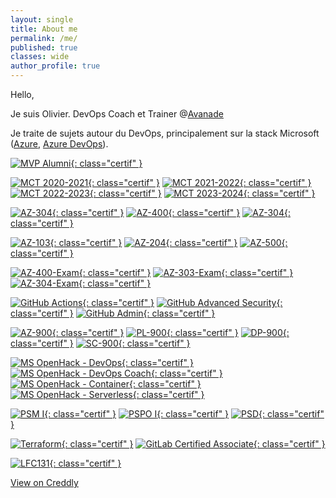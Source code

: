 ```yaml
---
layout: single
title: About me
permalink: /me/
published: true
classes: wide
author_profile: true
---
```

Hello,

Je suis Olivier. DevOps Coach et Trainer @[Avanade](https://www.linkedin.com/showcase/avanade-france/)

Je traite de sujets autour du DevOps, principalement sur la stack Microsoft ([Azure](https://azure.microsoft.com), [Azure DevOps](https://dev.azure.com/)).

<!-- [![rMVP](/assets/certifs/rmvp.png){: class="rmvp" }](https://mvp.microsoft.com/en-us/PublicProfile/36860) -->
[![MVP Alumni](/assets/certifs/mvp-alumni.png){: class="certif" }](https://www.credly.com/badges/4b054287-49bc-45b6-860a-2218c3eb4a90)

[![MCT 2020-2021](/assets/certifs/mct-2020-2021.png){: class="certif" }](https://www.credly.com/badges/e624323c-d2d2-4224-bf1c-5240cb8b1254)
[![MCT 2021-2022](/assets/certifs/mct-2021-2022.png){: class="certif" }](https://www.credly.com/badges/713ae6c9-0192-48ff-93f5-33421d0375dd)
[![MCT 2022-2023](/assets/certifs/mct-2022-2023.png){: class="certif" }](https://www.credly.com/badges/bb9dbd97-58a5-486d-a00c-a6563438f521)
[![MCT 2023-2024](/assets/certifs/mct-2023-2024.png){: class="certif" }](https://www.credly.com/badges/b9c8d113-8ea1-40ca-84ad-dcafba02f46a)

[![AZ-304](/assets/certifs/az-304.png){: class="certif" }](https://www.credly.com/badges/06505a14-8697-4c42-8048-da17dbb6ab45)
[![AZ-400](/assets/certifs/az-400.png){: class="certif" }](https://www.credly.com/badges/b19fd1df-887e-4204-a828-66bc5ff87585)
[![AZ-304](/assets/certifs/az-304.png){: class="certif" }](https://www.credly.com/badges/06505a14-8697-4c42-8048-da17dbb6ab45)

[![AZ-103](/assets/certifs/az-103.png){: class="certif" }](https://www.credly.com/badges/30ad0a08-e480-4663-80af-a725e9222b64)
[![AZ-204](/assets/certifs/az-204.png){: class="certif" }](https://www.credly.com/badges/01deb6b5-400e-472d-8993-eca4587042bf)
[![AZ-500](/assets/certifs/az-500.png){: class="certif" }](https://www.credly.com/badges/e25aebce-1ef1-4fc9-95ca-dcbd364041d9)

[![AZ-400-Exam](/assets/certifs/az-400-exam.png){: class="certif" }](https://www.credly.com/badges/b02c809f-5c39-49cb-9a25-add2fbffdc8a)
[![AZ-303-Exam](/assets/certifs/az-303-exam.png){: class="certif" }](https://www.credly.com/badges/c683c6ea-a84a-4612-931c-19f102de58f4)
[![AZ-304-Exam](/assets/certifs/az-304-exam.png){: class="certif" }](https://www.credly.com/badges/9d5f4270-fb68-44f4-b0e2-1256165d0998)

[![GitHub Actions](/assets/certifs/gh-actions.png){: class="certif" }](https://www.credly.com/badges/558be786-74f7-4215-9de7-b04a9c0176da)
[![GitHub Advanced Security](/assets/certifs/gh-as.png){: class="certif" }](https://www.credly.com/badges/42386046-07b7-48b2-b6a3-5b969a305599)
[![GitHub Admin](/assets/certifs/gh-admin.png){: class="certif" }](https://www.credly.com/badges/0e23b844-f2ae-4081-b1af-480169e91614)

[![AZ-900](/assets/certifs/az-900.png){: class="certif" }](https://www.credly.com/badges/c4690d22-f982-47b8-8d54-af9dc0da70a7)
[![PL-900](/assets/certifs/pl-900.png){: class="certif" }](https://www.credly.com/badges/82bd3405-1925-4522-8a39-5da6928aecbe)
[![DP-900](/assets/certifs/dp-900.png){: class="certif" }](https://www.credly.com/badges/1ec69d2c-fa52-4f14-b083-8208d350ab52)
[![SC-900](/assets/certifs/sc-900.png){: class="certif" }](https://www.credly.com/badges/b52795fd-ce3d-4ae6-978d-64a942711412)

[![MS OpenHack - DevOps](/assets/certifs/oh-devops.png){: class="certif" }](https://www.credly.com/badges/c550be12-8235-4a68-83d9-ebab816d3e46)
[![MS OpenHack - DevOps Coach](/assets/certifs/oh-devops-coach.png){: class="certif" }](https://www.credly.com/badges/434954ac-9577-4c2d-8d8e-b14e44e733e7)
[![MS OpenHack - Container](/assets/certifs/oh-container.png){: class="certif" }](https://www.credly.com/badges/0c1fb35a-7411-4c73-9908-6bd4fae6deec)
[![MS OpenHack - Serverless](/assets/certifs/oh-serverless.png){: class="certif" }](https://www.credly.com/badges/5d86faef-340c-4777-84cd-5cd3c6d98666)

[![PSM I](/assets/certifs/psmi.png){: class="certif" }](https://www.credly.com/badges/1bc2c009-ca99-49f5-8956-77a46fc82ca8)
[![PSPO I](/assets/certifs/pspo.png){: class="certif" }](https://www.credly.com/badges/c972c5b4-e2d8-441a-9c79-09ca17455036)
[![PSD](/assets/certifs/psd.png){: class="certif" }](https://www.credly.com/badges/321f6af9-f0be-41cb-85dc-c475bd0b4a19)

[![Terraform](/assets/certifs/terraform-new.png){: class="certif" }](https://www.credly.com/badges/0e602192-28a6-4fa6-acd9-d5733a39ac14)
[![GitLab Certified Associate](/assets/certifs/gitlab-certified-associate.png){: class="certif" }](https://www.credly.com/badges/8e0f2359-cef1-4f5f-9e1f-48f7af6df3a4)

[![LFC131](/assets/certifs/lfc131.png){: class="certif" }](https://www.credly.com/badges/7f934be1-2081-4c50-a05c-7073a68cf418)

[View on Creddly](https://www.credly.com/users/o.delmotte)
